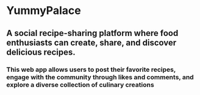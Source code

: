 # YummyPalace

## A social recipe-sharing platform where food enthusiasts can create, share, and discover delicious recipes. 

### This web app allows users to post their favorite recipes, engage with the community through likes and comments, and explore a diverse collection of culinary creations

